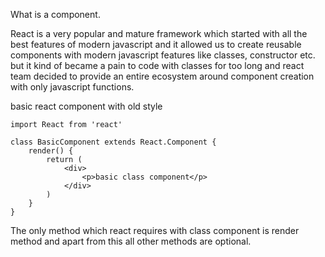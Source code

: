What is a component.

React is a very popular and mature framework which started with all the best features of modern javascript and it allowed us to create reusable components with modern javascript features like classes, constructor etc.
but it kind of became a pain to code with classes for too long and react team decided to provide an entire ecosystem around component creation with only javascript functions.

basic react component with old style

```
import React from 'react'

class BasicComponent extends React.Component {
	render() {
		return (
			<div>
				<p>basic class component</p>
			</div>
		)
	}
}
```

The only method which react requires with class component is render method and apart from this all other methods are optional.
